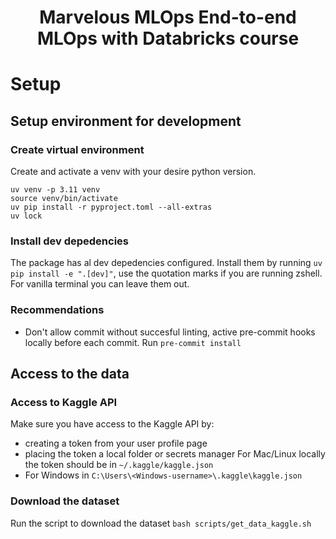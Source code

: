 <h1 align="center">
Marvelous MLOps End-to-end MLOps with Databricks course

# Setup

## Setup environment for development

### Create virtual environment

Create and activate a venv with your desire python version.
```
uv venv -p 3.11 venv
source venv/bin/activate
uv pip install -r pyproject.toml --all-extras
uv lock
```


### Install dev depedencies

The package has al dev depedencies configured. Install them by running `uv pip install -e ".[dev]"`, use the quotation marks if you are running zshell. For vanilla terminal you can leave them out.


### Recommendations

* Don't allow commit without succesful linting, active pre-commit hooks locally before each commit.
Run `pre-commit install`

## Access to the data

### Access to Kaggle API

Make sure you have access to the Kaggle API by:
* creating a token from your user profile page
* placing the token a local folder or secrets manager
For Mac/Linux locally the token should be in `~/.kaggle/kaggle.json`
* For Windows in `C:\Users\<Windows-username>\.kaggle\kaggle.json`

### Download the dataset

Run the script to download the dataset `bash scripts/get_data_kaggle.sh`

